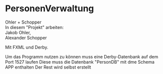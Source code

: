 # PersonenVerwaltung
Ohler + Schopper<br/>
In diesem "Projekt" arbeiten:</br>
  Jakob Ohler,</br>
  Alexander Schopper
 
 Mit FXML und Derby.


Um das Programm nutzen zu können muss eine Derby-Datenbank auf dem Port 1527 laufen
  Diese muss die Datenbank "PersonDB" mit dme Schema APP enthalten
  Der Rest wird selbst erstellt
